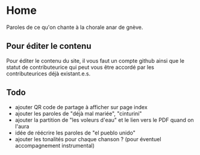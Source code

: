 # Home
Paroles de ce qu'on chante à la chorale anar de gnève.

## Pour éditer le contenu
Pour éditer le contenu du site, il vous faut un compte github ainsi que le statut de contributeurice qui peut vous être accordé par les contributeurices déjà existant.e.s. 

## Todo 
- ajouter QR code de partage à afficher sur page index
- ajouter les paroles de "déjà mal mariée", "cinturini"
- ajouter la partition de "les voleurs d'eau" et le lien vers le PDF quand on l'aura
- idée de réécrire les paroles de "el pueblo unido"
- ajouter les tonalités pour chaque chanson ? (pour éventuel accompagnement instrumental)
